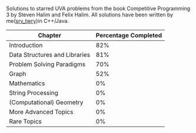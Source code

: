 Solutions to starred UVA problems from the book Competitive Programming 3 by Steven Halim and Felix Halim.
All solutions have been written by me([srv_twry](http://uhunt.felix-halim.net/id/858493))in C++/Java.

| Chapter | Percentage Completed |
|---|---|
| Introduction | 82% |
| Data Structures and Libraries | 81% |
| Problem Solving Paradigms | 70% |
| Graph| 52% |
| Mathematics | 0% |
| String Processing | 0% |
| (Computational) Geometry | 0% |
| More Advanced Topics | 0% |
| Rare Topics | 0% |

